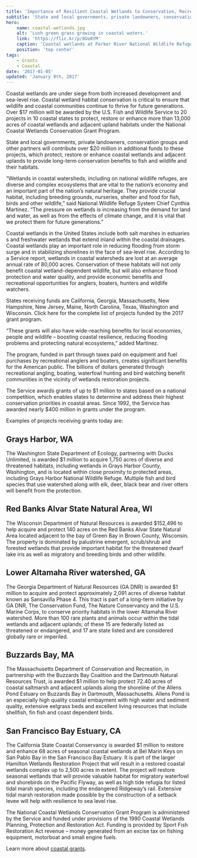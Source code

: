 ```yaml
---
title: 'Importance of Resilient Coastal Wetlands to Conservation, Recreation Economy and Coastal Communities Recognized by $17 Million in Grants to States'
subtitle: 'State and local governments, private landowners, conservation groups and tribes will contribute an additional $20 million'
hero:
    name: coastal-wetlands.jpg
    alt: 'Lush green grass growing in coastal waters.'
    link: 'https://flic.kr/p/8Uo8YM'
    caption: 'Coastal wetlands at Parker River National Wildlife Refuge in Massachusetts. Photo by Kelly Fike, USFWS.'
    position: 'top center'
tags:
    - Grants
    - Coastal
date: '2017-01-05'
updated: 'January 8th, 2017'
---
```


Coastal wetlands are under siege from both increased development and sea-level rise. Coastal wetland habitat conservation is critical to ensure that wildlife and coastal communities continue to thrive for future generations. Over $17 million will be awarded by the U.S. Fish and Wildlife Service to 20 projects in 10 coastal states to protect, restore or enhance more than 13,000 acres of coastal wetlands and adjacent upland habitats under the National Coastal Wetlands Conservation Grant Program.

State and local governments, private landowners, conservation groups and other partners will contribute over $20 million in additional funds to these projects, which protect, restore or enhance coastal wetlands and adjacent uplands to provide long-term conservation benefits to fish and wildlife and their habitats.

“Wetlands in coastal watersheds, including on national wildlife refuges, are diverse and complex ecosystems that are vital to the nation’s economy and an important part of the nation’s natural heritage. They provide crucial habitat, including breeding grounds, nurseries, shelter and food for fish, birds and other wildlife,” said National Wildlife Refuge System Chief Cynthia Martinez. “The pressure on wetlands is increasing from the demand for land and water, as well as from the effects of climate change, and it is vital that we protect them for future generations.”

Coastal wetlands in the United States include both salt marshes in estuaries s and freshwater wetlands that extend inland within the coastal drainages. Coastal wetlands play an important role in reducing flooding from storm surge and in stabilizing shorelines in the face of sea-level rise. According to a Service report, wetlands in coastal watersheds are lost at an average annual rate of 80,000 acres. Conservation of these habitats will not only benefit coastal wetland-dependent wildlife, but will also enhance flood protection and water quality, and provide economic benefits and recreational opportunities for anglers, boaters, hunters and wildlife watchers.

States receiving funds are California, Georgia, Massachusetts, New Hampshire, New Jersey, Maine, North Carolina, Texas, Washington and Wisconsin. Click here for the complete list of projects funded by the 2017 grant program.

“These grants will also have wide-reaching benefits for local economies, people and wildlife – boosting coastal resilience, reducing flooding problems and protecting natural ecosystems,” added Martinez.

The program, funded in part through taxes paid on equipment and fuel purchases by recreational anglers and boaters, creates significant benefits for the American public. The billions of dollars generated through recreational angling, boating, waterfowl hunting and bird watching benefit communities in the vicinity of wetlands restoration projects.

The Service awards grants of up to $1 million to states based on a national competition, which enables states to determine and address their highest conservation priorities in coastal areas. Since 1992, the Service has awarded nearly $400 million in grants under the program.

Examples of projects receiving grants today are:

## Grays Harbor, WA

The Washington State Department of Ecology, partnering with Ducks Unlimited, is awarded $1 million to acquire 1,750 acres of diverse and threatened habitats, including wetlands in Grays Harbor County, Washington, and is located within close proximity to protected areas, including Grays Harbor National Wildlife Refuge. Multiple fish and bird species that use watershed along with elk, deer, black bear and river otters will benefit from the protection.

## Red Banks Alvar State Natural Area, WI

The Wisconsin Department of Natural Resources is awarded $152,496 to help acquire and protect 140 acres on the Red Banks Alvar State Natural Area located adjacent to the bay of Green Bay in Brown County, Wisconsin. The property is dominated by palustrine emergent, scrub/shrub and forested wetlands that provide important habitat for the threatened dwarf lake iris as well as migratory and breeding birds and other wildlife.

## Lower Altamaha River watershed, GA

The Georgia Department of Natural Resources (GA DNR) is awarded $1 million to acquire and protect approximately 2,091 acres of diverse habitat known as Sansavilla Phase 4. This tract is part of a long-term initiative by GA DNR, The Conservation Fund, The Nature Conservancy and the U.S. Marine Corps, to conserve priority habitats in the lower Altamaha River watershed. More than 100 rare plants and animals occur within the tidal wetlands and adjacent uplands; of these 15 are federally listed as threatened or endangered, and 17 are state listed and are considered globally rare or imperiled.

## Buzzards Bay, MA

The Massachusetts Department of Conservation and Recreation, in partnership with the Buzzards Bay Coalition and the Dartmouth Natural Resources Trust, is awarded $1 million to help protect 72.40 acres of coastal saltmarsh and adjacent uplands along the shoreline of the Allens Pond Estuary on Buzzards Bay in Dartmouth, Massachusetts. Allens Pond is an especially high quality coastal embayment with high water and sediment quality, extensive eelgrass beds and excellent living resources that include shellfish, fin fish and coast dependent birds.

## San Francisco Bay Estuary, CA

The California State Coastal Conservancy is awarded $1 million to restore and enhance 68 acres of seasonal coastal wetlands at Bel Marin Keys on San Pablo Bay in the San Francisco Bay Estuary. It is part of the larger Hamilton Wetlands Restoration Project that will result in a restored coastal wetlands complex up to 2,500 acres in extent. The project will restore seasonal wetlands that will provide valuable habitat for migratory waterfowl and shorebirds on the Pacific Flyway, as well as high tide refugia for listed tidal marsh species, including the endangered Ridgeway’s rail. Extensive tidal marsh restoration made possible by the construction of a setback levee will help with resilience to sea level rise.

The National Coastal Wetlands Conservation Grant Program is administered by the Service and funded under provisions of the 1990 Coastal Wetlands Planning, Protection and Restoration Act. Funding is provided by Sport Fish Restoration Act revenue – money generated from an excise tax on fishing equipment, motorboat and small engine fuels.

Learn more about [coastal grants](https://www.fws.gov/coastal/CoastalGrants/).
